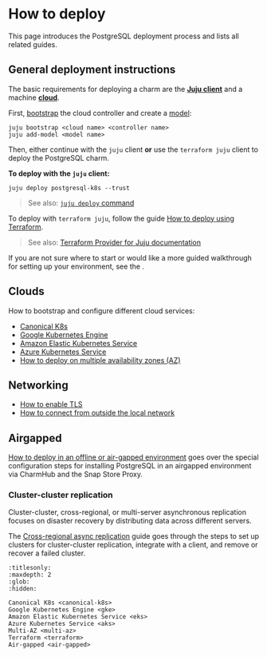 # How to deploy

This page introduces the PostgreSQL deployment process and lists all related guides.

## General deployment instructions

The basic requirements for deploying a charm are the [**Juju client**](https://juju.is/docs/juju) and a machine [**cloud**](https://juju.is/docs/juju/cloud).

First, [bootstrap](https://juju.is/docs/juju/juju-bootstrap) the cloud controller and create a [model](https://canonical-juju.readthedocs-hosted.com/en/latest/user/reference/model/): 
```text
juju bootstrap <cloud name> <controller name>
juju add-model <model name>
```

Then, either continue with the `juju` client **or** use the `terraform juju` client to deploy the PostgreSQL charm.

**To deploy with the `juju` client:**
```text
juju deploy postgresql-k8s --trust
```
> See also: [`juju deploy` command](https://canonical-juju.readthedocs-hosted.com/en/latest/user/reference/juju-cli/list-of-juju-cli-commands/deploy/)

To deploy with `terraform juju`, follow the guide [How to deploy using Terraform].
> See also: [Terraform Provider for Juju documentation](https://canonical-terraform-provider-juju.readthedocs-hosted.com/en/latest/)

If you are not sure where to start or would like a more guided walkthrough for setting up your environment, see the [](/tutorial/index).

## Clouds

How to bootstrap and configure different cloud services:
* [Canonical K8s]
* [Google Kubernetes Engine]
* [Amazon Elastic Kubernetes Service]
* [Azure Kubernetes Service]
* [How to deploy on multiple availability zones (AZ)]

## Networking

* [How to enable TLS]
* [How to connect from outside the local network]

## Airgapped

[How to deploy in an offline or air-gapped environment] goes over the special configuration steps for installing PostgreSQL in an airgapped environment via CharmHub and the Snap Store Proxy.

### Cluster-cluster replication

Cluster-cluster, cross-regional, or multi-server asynchronous replication focuses on disaster recovery by distributing data across different servers. 

The [Cross-regional async replication] guide goes through the steps to set up clusters for cluster-cluster replication, integrate with a client, and remove or recover a failed cluster.

[Tutorial]: /tutorial/index

[How to deploy using Terraform]: /how-to/deploy/terraform

[Canonical K8s]: /how-to/deploy/canonical-k8s
[Google Kubernetes Engine]: /how-to/deploy/gke
[Amazon Elastic Kubernetes Service]: /how-to/deploy/eks
[Azure Kubernetes Service]: /how-to/deploy/aks

[How to deploy on multiple availability zones (AZ)]: /how-to/deploy/multi-az

[How to enable TLS]: /how-to/enable-tls
[How to connect from outside the local network]: /how-to/external-network-access

[How to deploy in an offline or air-gapped environment]: /how-to/deploy/air-gapped
[Cross-regional async replication]: /how-to/cross-regional-async-replication/index


```{toctree}
:titlesonly:
:maxdepth: 2
:glob:
:hidden:

Canonical K8s <canonical-k8s>
Google Kubernetes Engine <gke>
Amazon Elastic Kubernetes Service <eks>
Azure Kubernetes Service <aks>
Multi-AZ <multi-az>
Terraform <terraform>
Air-gapped <air-gapped>
